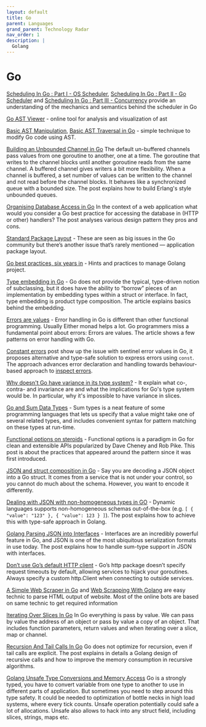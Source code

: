 ```yaml
---
layout: default
title: Go
parent: Languages
grand_parent: Technology Radar
nav_order: 1
description: |
  Golang
---
```


# Go

[Scheduling In Go : Part I - OS Scheduler](https://www.ardanlabs.com/blog/2018/08/scheduling-in-go-part1.html), [Scheduling In Go : Part II - Go Scheduler](https://www.ardanlabs.com/blog/2018/08/scheduling-in-go-part2.html) and [Scheduling In Go : Part III - Concurrency](https://www.ardanlabs.com/blog/2018/12/scheduling-in-go-part3.html) provide an understanding of the mechanics and semantics behind the scheduler in Go

[Go AST Viewer](http://goast.yuroyoro.net) - online tool for analysis and visualization of ast

[Basic AST Manipulation](https://zupzup.org/ast-manipulation-go/), [Basic AST Traversal in Go](https://zupzup.org/go-ast-traversal/) - simple technique to modify Go code using AST.

[Building an Unbounded Channel in Go](https://medium.com/capital-one-tech/building-an-unbounded-channel-in-go-789e175cd2cd) 
The default un-buffered channels pass values from one goroutine to another, one at a time. The goroutine that writes to the channel blocks until another goroutine reads from the same channel. A buffered channel gives writers a bit more flexibility. When a channel is buffered, a set number of values can be written to the channel and not read before the channel blocks. It behaves like a synchronized queue with a bounded size. The post explains how to build Erlang's style unbounded queues.

[Organising Database Access in Go](https://www.alexedwards.net/blog/organising-database-access) In the context of a web application what would you consider a Go best practice for accessing the database in (HTTP or other) handlers? The post analyses various design pattern they pros and cons.

[Standard Package Layout](https://medium.com/@benbjohnson/standard-package-layout-7cdbc8391fc1) - These are seen as big issues in the Go community but there’s another issue that’s rarely mentioned — application package layout.

[Go best practices, six years in](https://peter.bourgon.org/go-best-practices-2016/) - Hints and practices to manage Golang project.

[Type embedding in Go](https://travix.io/type-embedding-in-go-ba40dd4264df) - Go does not provide the typical, type-driven notion of subclassing, but it does have the ability to “borrow” pieces of an implementation by embedding types within a struct or interface. In fact, type embedding is product type composition. The article explains basics behind the embedding.

[Errors are values](https://blog.golang.org/errors-are-values) - Error handling in Go is different than other functional programming. Usually Either monad helps a lot. Go programmers miss a fundamental point about errors: Errors are values. The article shows a few patterns on error handling with Go.

[Constant errors](https://dave.cheney.net/2016/04/07/constant-errors) post show up the issue with sentinel error values in Go, it proposes alternative and type-safe solution to express errors using `const`. The approach advances error declaration and handling towards behaviour-based approach to [inspect errors](https://dave.cheney.net/2014/12/24/inspecting-errors). 


[Why doesn't Go have variance in its type system?](https://blog.merovius.de/2018/06/03/why-doesnt-go-have-variance-in.html) - It explain what co-, contra- and invariance are and what the implications for Go's type system would be. In particular, why it's impossible to have variance in slices.

[Go and Sum Data Types](https://eli.thegreenplace.net/2018/go-and-algebraic-data-types/) - Sum types is a neat feature of some programming languages that lets us specify that a value might take one of several related types, and includes convenient syntax for pattern matching on these types at run-time.

[Functional options on steroids](https://sagikazarmark.hu/blog/functional-options-on-steroids/) - Functional options is a paradigm in Go for clean and extensible APIs popularized by Dave Cheney and Rob Pike. This post is about the practices that appeared around the pattern since it was first introduced.

[JSON and struct composition in Go](https://attilaolah.eu/2014/09/10/json-and-struct-composition-in-go/) - Say you are decoding a JSON object into a Go struct. It comes from a service that is not under your control, so you cannot do much about the schema. However, you want to encode it differently.

[Dealing with JSON with non-homogeneous types in GO](https://engineering.bitnami.com/articles/dealing-with-json-with-non-homogeneous-types-in-go.html) - Dynamic languages supports non-homogeneous schemas out-of-the-box (e.g. `[ { "value": "123" }, { "value": 123 } ]`). The post explains how to achieve this with type-safe approach in Golang.

[Golang Parsing JSON into Interfaces](https://endophage.com/post/golang-parse-to-interface/) - Interfaces are an incredibly powerful feature in Go, and JSON is one of the most ubiquitous serialization formats in use today. The post explains how to handle sum-type support in JSON with interfaces.

[Don’t use Go’s default HTTP client](https://medium.com/@nate510/don-t-use-go-s-default-http-client-4804cb19f779) - Go’s http package doesn’t specify request timeouts by default, allowing services to hijack your goroutines. Always specify a custom http.Client when connecting to outside services.

[A Simple Web Scraper in Go](https://schier.co/blog/a-simple-web-scraper-in-go) and [Web Scrapping With Golang](https://ednsquare.com/story/web-scrapping-with-golang-------yvPXsw) are easy technic to parse HTML output of website. Most of the online bots are based on same technic to get required information

[Iterating Over Slices In Go](https://www.ardanlabs.com/blog/2013/09/iterating-over-slices-in-go.html) In Go everything is pass by value. We can pass by value the address of an object or pass by value a copy of an object. That includes function parameters, return values and when iterating over a slice, map or channel. 

[Recursion And Tail Calls In Go](https://www.ardanlabs.com/blog/2013/09/recursion-and-tail-calls-in-go_26.html) Go does not optimize for recursion, even if tail calls are explicit. The post explains in details a Golang design of recursive calls and how to improve the memory consumption in recursive algorithms.

[Golang Unsafe Type Conversions and Memory Access](https://hackernoon.com/golang-unsafe-type-conversions-and-memory-access-odz3yrl) Go is a strongly typed, you have to convert variable from one type to another to use in different parts of application. But sometimes you need to step around this type safety. It could be needed to optimization of bottle necks in high load systems, where every tick counts. Unsafe operation potentially could safe a lot of allocations. Unsafe also allows to hack into any struct field, including slices, strings, maps etc.

